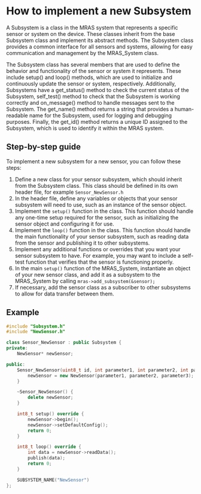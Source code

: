 # How to implement a new Subsystem

A Subsystem is a class in the MRAS system that represents a specific sensor or system on the device. These classes
inherit from the base Subsystem class and implement its abstract methods. The Subsystem class provides a common
interface for all sensors and systems, allowing for easy communication and management by the MRAS_System class.

The Subsystem class has several members that are used to define the behavior and functionality of the sensor or
system it represents. These include setup() and loop() methods, which are used to initialize and continuously
update the sensor or system, respectively. Additionally, Subsystems have a get_status() method to check the
current status of the Subsystem, self_test() method to check that the Subsystem is working correctly and
on_message() method to handle messages sent to the Subsystem. The get_name() method returns a string that
provides a human-readable name for the Subsystem, used for logging and debugging purposes. Finally, the get_id()
method returns a unique ID assigned to the Subsystem, which is used to identify it within the MRAS system.

## Step-by-step guide

To implement a new subsystem for a new sensor, you can follow these steps:

1. Define a new class for your sensor subsystem, which should inherit from the Subsystem class. This class should be defined in its own header file, for example `Sensor_NewSensor.h`
2. In the header file, define any variables or objects that your sensor subsystem will need to use, such as an instance of the sensor object.
3. Implement the `setup()` function in the class. This function should handle any one-time setup required for the sensor, such as initializing the sensor object and configuring it for use.
4. Implement the `loop()` function in the class. This function should handle the main functionality of your sensor subsystem, such as reading data from the sensor and publishing it to other subsystems.
5. Implement any additional functions or overrides that you want your sensor subsystem to have. For example, you may want to include a self-test function that verifies that the sensor is functioning properly.
6. In the main `setup()` function of the MRAS_System, instantiate an object of your new sensor class, and add it as a subsystem to the MRAS_System by calling `mras->add_subsystem(&sensor);`
7. If necessary, add the sensor class as a subscriber to other subsystems to allow for data transfer between them.

## Example


```cpp
#include "Subsystem.h"
#include "NewSensor.h"

class Sensor_NewSensor : public Subsystem {
private:
    NewSensor* newSensor;

public:
    Sensor_NewSensor(uint8_t id, int parameter1, int parameter2, int parameter3) : Subsystem(id) {
        newSensor = new NewSensor(parameter1, parameter2, parameter3);
    }

    ~Sensor_NewSensor() {
        delete newSensor;
    }

    int8_t setup() override {
        newSensor->begin();
        newSensor->setDefaultConfig();
        return 0;
    }

    int8_t loop() override {
        int data = newSensor->readData();
        publish(data);
        return 0;
    }

    SUBSYSTEM_NAME("NewSensor")
};

```